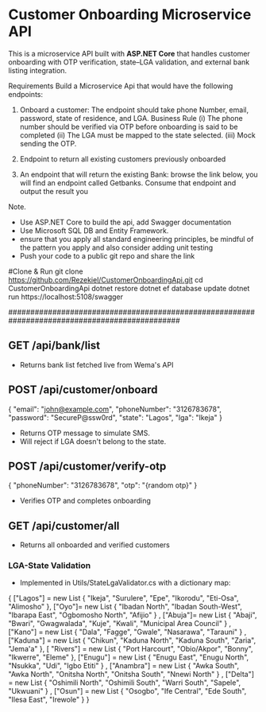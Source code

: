 # Customer Onboarding Microservice API
This is a microservice API built with **ASP.NET Core** that handles customer onboarding with OTP verification, state–LGA validation, and external bank listing integration.

Requirements
Build a Microservice Api that would have the following endpoints:
1. Onboard a customer: The endpoint should take phone Number, email, password,
state of residence, and LGA.
Business Rule
(i) The phone number should be verified via OTP before onboarding is said to be
completed
(ii) The LGA must be mapped to the state selected.
(iii) Mock sending the OTP.

2. Endpoint to return all existing customers previously onboarded

3. An endpoint that will return the existing Bank: browse the link below, you will find an
endpoint called Getbanks. Consume that endpoint and output the result you

Note.
- Use ASP.NET Core to build the api, add Swagger documentation
- Use Microsoft SQL DB and Entity Framework.
- ensure that you apply all standard engineering principles, be mindful of the pattern you
apply and also consider adding unit testing
- Push your code to a public git repo and share the link



#Clone & Run
git clone https://github.com/Rezekiel/CustomerOnboardingApi.git
cd CustomerOnboardingApi
dotnet restore
dotnet ef database update
dotnet run
https://localhost:5108/swagger


###############################################################################################

## GET /api/bank/list
- Returns bank list fetched live from Wema's API

  
## POST /api/customer/onboard
{
  "email": "john@example.com",
  "phoneNumber": "3126783678",
  "password": "SecureP@ssw0rd",
  "state": "Lagos",
  "lga": "Ikeja"
}

 - Returns OTP message to simulate SMS.
 - Will reject if LGA doesn't belong to the state.

 ## POST /api/customer/verify-otp

{
  "phoneNumber": "3126783678",
  "otp": "{random otp}"
}
- Verifies OTP and completes onboarding

## GET /api/customer/all
- Returns all onboarded and verified customers


### LGA-State Validation
- Implemented in Utils/StateLgaValidator.cs with a dictionary map:

 {
        ["Lagos"] = new List<string> { "Ikeja", "Surulere", "Epe", "Ikorodu", "Eti-Osa", "Alimosho" },
        ["Oyo"]= new List<string> { "Ibadan North", "Ibadan South-West", "Ibarapa East", "Ogbomosho North", "Afijio" } ,
        ["Abuja"]= new List<string> { "Abaji", "Bwari", "Gwagwalada", "Kuje", "Kwali", "Municipal Area Council" } ,
        ["Kano"] = new List<string> { "Dala", "Fagge", "Gwale", "Nasarawa", "Tarauni" } ,
        ["Kaduna"] = new List<string> { "Chikun", "Kaduna North", "Kaduna South", "Zaria", "Jema'a" },
        [ "Rivers"] = new  List<string> { "Port Harcourt", "Obio/Akpor", "Bonny", "Ikwerre", "Eleme" },
        ["Enugu"] = new  List<string> { "Enugu East", "Enugu North", "Nsukka", "Udi", "Igbo Etiti" } ,
        ["Anambra"] = new  List<string> { "Awka South", "Awka North", "Onitsha North", "Onitsha South", "Nnewi North" } ,
        ["Delta"] = new  List<string> { "Oshimili North", "Oshimili South", "Warri South", "Sapele", "Ukwuani" } ,
        ["Osun"] = new  List<string> { "Osogbo", "Ife Central", "Ede South", "Ilesa East", "Irewole" }
    }





